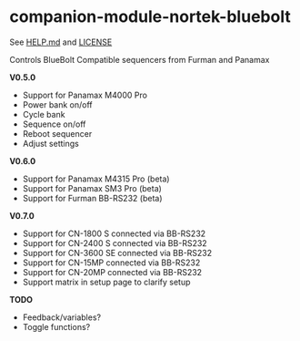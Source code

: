 # companion-module-nortek-bluebolt

See [HELP.md](./HELP.md) and [LICENSE](./LICENSE)

Controls BlueBolt Compatible sequencers from Furman and Panamax

**V0.5.0**

- Support for Panamax M4000 Pro
- Power bank on/off
- Cycle bank
- Sequence on/off
- Reboot sequencer
- Adjust settings

**V0.6.0**

- Support for Panamax M4315 Pro (beta)
- Support for Panamax SM3 Pro (beta)
- Support for Furman BB-RS232 (beta)

**V0.7.0**

- Support for CN-1800 S connected via BB-RS232
- Support for CN-2400 S connected via BB-RS232
- Support for CN-3600 SE connected via BB-RS232
- Support for CN-15MP connected via BB-RS232
- Support for CN-20MP connected via BB-RS232
- Support matrix in setup page to clarify setup

**TODO**

- Feedback/variables?
- Toggle functions?
